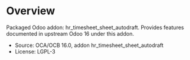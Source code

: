 # Overview

Packaged Odoo addon: hr_timesheet_sheet_autodraft. Provides features documented in upstream Odoo 16 under this addon.

- Source: OCA/OCB 16.0, addon hr_timesheet_sheet_autodraft
- License: LGPL-3
